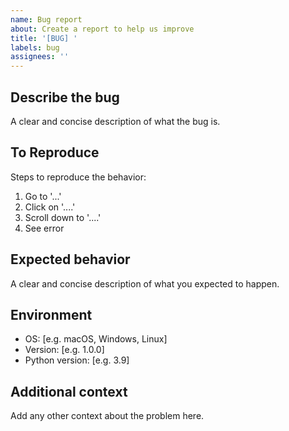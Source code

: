 ```yaml
---
name: Bug report
about: Create a report to help us improve
title: '[BUG] '
labels: bug
assignees: ''
---
```


## Describe the bug
A clear and concise description of what the bug is.

## To Reproduce
Steps to reproduce the behavior:
1. Go to '...'
2. Click on '....'
3. Scroll down to '....'
4. See error

## Expected behavior
A clear and concise description of what you expected to happen.

## Environment
- OS: [e.g. macOS, Windows, Linux]
- Version: [e.g. 1.0.0]
- Python version: [e.g. 3.9]

## Additional context
Add any other context about the problem here.